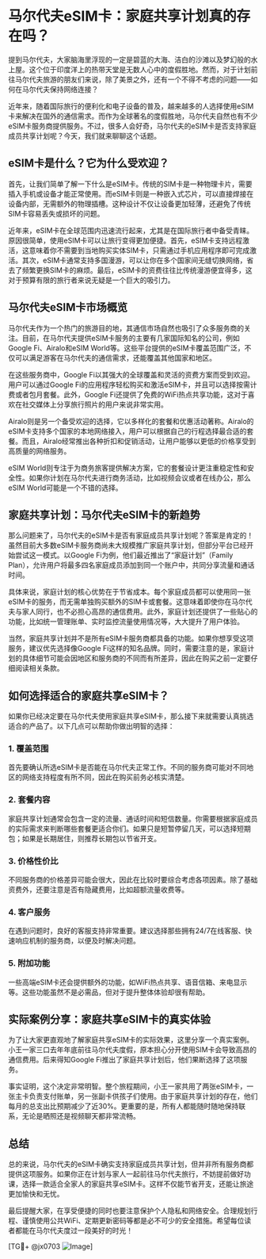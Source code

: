 # 马尔代夫eSIM卡：家庭共享计划真的存在吗？

提到马尔代夫，大家脑海里浮现的一定是碧蓝的大海、洁白的沙滩以及梦幻般的水上屋。这个位于印度洋上的热带天堂是无数人心中的度假胜地。然而，对于计划前往马尔代夫旅游的朋友们来说，除了美景之外，还有一个不得不考虑的问题——如何在马尔代夫保持网络连接？

近年来，随着国际旅行的便利化和电子设备的普及，越来越多的人选择使用eSIM卡来解决在国外的通信需求。而作为全球著名的度假胜地，马尔代夫自然也有不少eSIM卡服务商提供服务。不过，很多人会好奇，马尔代夫的eSIM卡是否支持家庭成员共享计划呢？今天，我们就来聊聊这个话题。

## eSIM卡是什么？它为什么受欢迎？

首先，让我们简单了解一下什么是eSIM卡。传统的SIM卡是一种物理卡片，需要插入手机或设备才能正常使用。而eSIM卡则是一种嵌入式芯片，可以直接焊接在设备内部，无需额外的物理插槽。这种设计不仅让设备更加轻薄，还避免了传统SIM卡容易丢失或损坏的问题。

近年来，eSIM卡在全球范围内迅速流行起来，尤其是在国际旅行者中备受青睐。原因很简单，使用eSIM卡可以让旅行变得更加便捷。首先，eSIM卡支持远程激活，这意味着你不需要到当地购买实体SIM卡，只需通过手机应用程序即可完成激活。其次，eSIM卡通常支持多国漫游，可以让你在多个国家间无缝切换网络，省去了频繁更换SIM卡的麻烦。最后，eSIM卡的资费往往比传统漫游便宜得多，这对于预算有限的旅行者来说无疑是一个巨大的吸引力。

## 马尔代夫eSIM卡市场概览

马尔代夫作为一个热门的旅游目的地，其通信市场自然也吸引了众多服务商的关注。目前，在马尔代夫提供eSIM卡服务的主要有几家国际知名的公司，例如Google Fi、Airalo和eSIM World等。这些平台提供的eSIM卡覆盖范围广泛，不仅可以满足游客在马尔代夫的通信需求，还能覆盖其他国家和地区。

在这些服务商中，Google Fi以其强大的全球覆盖和灵活的资费方案而受到欢迎。用户可以通过Google Fi的应用程序轻松购买和激活eSIM卡，并且可以选择按需计费或者包月套餐。此外，Google Fi还提供了免费的WiFi热点共享功能，这对于喜欢在社交媒体上分享旅行照片的用户来说非常实用。

Airalo则是另一个备受欢迎的选择，它以多样化的套餐和优惠活动著称。Airalo的eSIM卡支持多个国家的本地网络接入，用户可以根据自己的行程选择最合适的套餐。而且，Airalo经常推出各种折扣和促销活动，让用户能够以更低的价格享受到高质量的网络服务。

eSIM World则专注于为商务旅客提供解决方案，它的套餐设计更注重稳定性和安全性。如果你计划在马尔代夫进行商务活动，比如视频会议或者在线办公，那么eSIM World可能是一个不错的选择。

## 家庭共享计划：马尔代夫eSIM卡的新趋势

那么问题来了，马尔代夫的eSIM卡是否有家庭成员共享计划呢？答案是肯定的！虽然目前大多数eSIM卡服务商尚未大规模推广家庭共享计划，但部分平台已经开始尝试这一模式。以Google Fi为例，他们最近推出了“家庭计划”（Family Plan），允许用户将最多四名家庭成员添加到同一个账户中，共同分享流量和通话时间。

具体来说，家庭计划的核心优势在于节省成本。每个家庭成员都可以使用同一张eSIM卡的服务，而无需单独购买额外的SIM卡或套餐。这意味着即使你在马尔代夫与家人同行，也不必担心高昂的通信费用。此外，家庭计划还提供了一些贴心的功能，比如统一管理账单、实时监控流量使用情况等，大大提升了用户体验。

当然，家庭共享计划并不是所有eSIM卡服务商都具备的功能。如果你想享受这项服务，建议优先选择像Google Fi这样的知名品牌。同时，需要注意的是，家庭计划的具体细节可能会因地区和服务商的不同而有所差异，因此在购买之前一定要仔细阅读相关条款。

## 如何选择适合的家庭共享eSIM卡？

如果你已经决定要在马尔代夫使用家庭共享eSIM卡，那么接下来就需要认真挑选适合的产品了。以下几点可以帮助你做出明智的选择：

### 1. **覆盖范围**
   首先要确认所选eSIM卡是否能在马尔代夫正常工作。不同的服务商可能对不同地区的网络支持程度有所不同，因此在购买前务必核实清楚。

### 2. **套餐内容**
   家庭共享计划通常会包含一定的流量、通话时间和短信数量。你需要根据家庭成员的实际需求来判断哪些套餐更适合你们。如果只是短暂停留几天，可以选择短期包；如果是长期居住，则推荐长期包以节省开支。

### 3. **价格性价比**
   不同服务商的价格差异可能会很大，因此在比较时要综合考虑各项因素。除了基础资费外，还要注意是否有隐藏费用，比如超额流量收费等。

### 4. **客户服务**
   在遇到问题时，良好的客服支持非常重要。建议选择那些拥有24/7在线客服、快速响应机制的服务商，以便及时解决问题。

### 5. **附加功能**
   一些高端eSIM卡还会提供额外的功能，如WiFi热点共享、语音信箱、来电显示等。这些功能虽然不是必需品，但对于提升整体体验却很有帮助。

## 实际案例分享：家庭共享eSIM卡的真实体验

为了让大家更直观地了解家庭共享eSIM卡的实际效果，这里分享一个真实案例。小王一家三口去年年底前往马尔代夫度假，原本担心分开使用SIM卡会导致高昂的通信费用。后来得知Google Fi推出了家庭共享计划后，他们果断选择了这项服务。

事实证明，这个决定非常明智。整个旅程期间，小王一家共用了两张eSIM卡，一张主卡负责支付账单，另一张副卡供孩子们使用。由于家庭共享计划的存在，他们每月的总支出比预期减少了近30%。更重要的是，所有人都能随时随地保持联系，无论是晒照还是视频聊天都非常流畅。

## 总结

总的来说，马尔代夫的eSIM卡确实支持家庭成员共享计划，但并非所有服务商都提供这项服务。如果你正在计划与家人一起前往马尔代夫旅行，不妨提前做好功课，选择一款适合全家人的家庭共享eSIM卡。这样不仅能节省开支，还能让旅途更加愉快和无忧。

最后提醒大家，在享受便捷的同时也要注意保护个人隐私和网络安全。合理规划行程、谨慎使用公共WiFi、定期更新密码等都是必不可少的安全措施。希望每位读者都能在马尔代夫度过一段美好的时光！

[TG💪+ @jx0703 ![Image](https://github.com/user-attachments/assets/dbca1d08-cadb-493c-b0ec-ad6f7a83f270)]